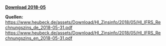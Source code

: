 [**Download 2018-05**](https://downgit.github.io/#/home?url=https://github.com/GeorgGoldbach/Zinsarchiv/tree/master/2018-05)

**Quellen:**
https://www.heubeck.de/assets/Download/HI_Zinsinfo/2018/05/HI_IFRS_Rechnungszins_de_2018-05-31.pdf
https://www.heubeck.de/assets/Download/HI_Zinsinfo/2018/05/HI_IFRS_Rechnungszins_en_2018-05-31.pdf
